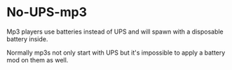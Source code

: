 # No-UPS-mp3
Mp3 players use batteries instead of UPS and will spawn with a disposable battery inside.

Normally mp3s not only start with UPS but it's impossible to apply a battery mod on them as well.
